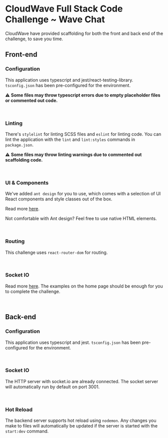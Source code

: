 # CloudWave Full Stack Code Challenge ~ Wave Chat
CloudWave have provided scaffolding for both the front and back end of the challenge, to save you time.

## Front-end

### Configuration
This application uses typescript and jest/react-testing-library. `tsconfig.json` has been pre-configured for the environment.

⚠️ **Some files may throw typescript errors due to empty placeholder files or commented out code.**

&nbsp;
### Linting
There's `stylelint` for linting SCSS files and `eslint` for linting code. You can lint the application with the `lint` and `lint:styles` commands in `package.json`.

⚠️ **Some files may throw linting warnings due to commented out scaffolding code.**

&nbsp;
### UI & Components
We've added `ant design` for you to use, which comes with a selection of UI React components and style classes out of the box.

Read more [here](https://ant.design/).

Not comfortable with Ant design? Feel free to use native HTML elements.

&nbsp;
### Routing
This challenge uses `react-router-dom` for routing.

&nbsp;
### Socket IO
Read more [here](https://socket.io/). The examples on the home page should be enough for you to complete the challenge.

&nbsp;
## Back-end

### Configuration
This application uses typescript and jest. `tsconfig.json` has been pre-configured for the environment.

&nbsp;
### Socket IO
The HTTP server with socket.io are already connected. The socket server will automatically run by default on port 3001.

&nbsp;
### Hot Reload
The backend server supports hot reload using `nodemon`. Any changes you make to files will automatically be updated if the server is started with the `start:dev` command.

